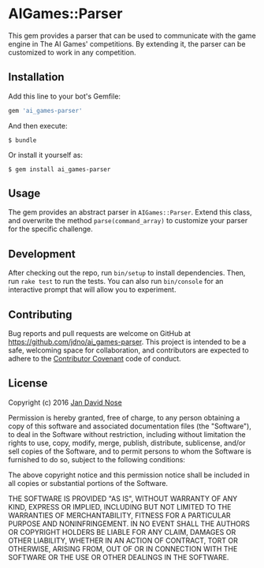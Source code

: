 # AIGames::Parser

This gem provides a parser that can be used to communicate with the game engine
in The AI Games' competitions. By extending it, the parser can be customized to
work in any competition.

## Installation

Add this line to your bot's Gemfile:

```ruby
gem 'ai_games-parser'
```

And then execute:

    $ bundle

Or install it yourself as:

    $ gem install ai_games-parser

## Usage

The gem provides an abstract parser in `AIGames::Parser`. Extend this class, and
overwrite the method `parse(command_array)` to customize your parser for the
specific challenge.

## Development

After checking out the repo, run `bin/setup` to install dependencies. Then,
run `rake test` to run the tests. You can also run `bin/console` for an
interactive prompt that will allow you to experiment.

## Contributing

Bug reports and pull requests are welcome on GitHub at
https://github.com/jdno/ai_games-parser. This project is intended to be a safe,
welcoming space for collaboration, and contributors are expected to adhere to
the [Contributor Covenant](contributor-covenant.org) code of conduct.

## License

Copyright (c) 2016 [Jan David Nose](https://github.com)

Permission is hereby granted, free of charge, to any person obtaining a copy
of this software and associated documentation files (the "Software"), to deal
in the Software without restriction, including without limitation the rights
to use, copy, modify, merge, publish, distribute, sublicense, and/or sell
copies of the Software, and to permit persons to whom the Software is
furnished to do so, subject to the following conditions:

The above copyright notice and this permission notice shall be included in
all copies or substantial portions of the Software.

THE SOFTWARE IS PROVIDED "AS IS", WITHOUT WARRANTY OF ANY KIND, EXPRESS OR
IMPLIED, INCLUDING BUT NOT LIMITED TO THE WARRANTIES OF MERCHANTABILITY,
FITNESS FOR A PARTICULAR PURPOSE AND NONINFRINGEMENT. IN NO EVENT SHALL THE
AUTHORS OR COPYRIGHT HOLDERS BE LIABLE FOR ANY CLAIM, DAMAGES OR OTHER
LIABILITY, WHETHER IN AN ACTION OF CONTRACT, TORT OR OTHERWISE, ARISING FROM,
OUT OF OR IN CONNECTION WITH THE SOFTWARE OR THE USE OR OTHER DEALINGS IN
THE SOFTWARE.
